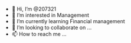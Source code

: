 - 👋 Hi, I’m @207321
- 👀 I’m interested in Management
- 🌱 I’m currently learning Financial management
- 💞️ I’m looking to collaborate on ...
- 📫 How to reach me ...

<!---
207321/207321 is a ✨ special ✨ repository because its `README.md` (this file) appears on your GitHub profile.
You can click the Preview link to take a look at your changes.
--->
